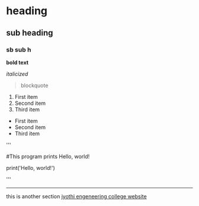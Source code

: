 # heading
## sub heading
### sb sub h
**bold text**

*italicized*
>blockquote
1. First item
2. Second item
3. Third item
- First item
- Second item
- Third item

'''

#This program prints Hello, world!

print('Hello, world!')

'''

---
this is another section
[jyothi engeneering college website](jecc.ac.in)
